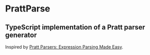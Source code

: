 # PrattParse

## TypeScript implementation of a Pratt parser generator

Inspired by [Pratt Parsers: Expression Parsing Made Easy](http://journal.stuffwithstuff.com/2011/03/19/pratt-parsers-expression-parsing-made-easy/).
